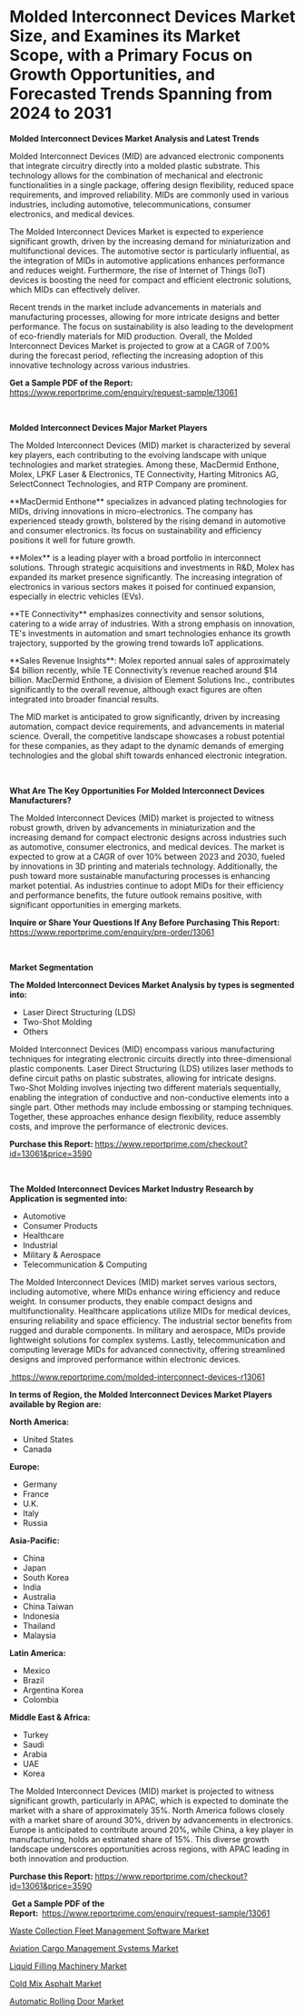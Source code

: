 <p><h1>Molded Interconnect Devices Market Size, and Examines its Market Scope, with a Primary Focus on Growth Opportunities, and Forecasted Trends Spanning from 2024 to 2031</h1></p><p><strong>Molded Interconnect Devices Market Analysis and Latest Trends</strong></p>
<p><p>Molded Interconnect Devices (MID) are advanced electronic components that integrate circuitry directly into a molded plastic substrate. This technology allows for the combination of mechanical and electronic functionalities in a single package, offering design flexibility, reduced space requirements, and improved reliability. MIDs are commonly used in various industries, including automotive, telecommunications, consumer electronics, and medical devices.</p><p>The Molded Interconnect Devices Market is expected to experience significant growth, driven by the increasing demand for miniaturization and multifunctional devices. The automotive sector is particularly influential, as the integration of MIDs in automotive applications enhances performance and reduces weight. Furthermore, the rise of Internet of Things (IoT) devices is boosting the need for compact and efficient electronic solutions, which MIDs can effectively deliver.</p><p>Recent trends in the market include advancements in materials and manufacturing processes, allowing for more intricate designs and better performance. The focus on sustainability is also leading to the development of eco-friendly materials for MID production. Overall, the Molded Interconnect Devices Market is projected to grow at a CAGR of 7.00% during the forecast period, reflecting the increasing adoption of this innovative technology across various industries.</p></p>
<p><strong>Get a Sample PDF of the Report:&nbsp;</strong> <a href="https://www.reportprime.com/enquiry/request-sample/13061?utm_campaign=1140&utm_medium=2&utm_source=Github&utm_content=ia&utm_term=25112024&utm_id=molded-interconnect-devices">https://www.reportprime.com/enquiry/request-sample/13061</a></p>
<p>&nbsp;</p>
<p><strong>Molded Interconnect Devices Major Market Players</strong></p>
<p><p>The Molded Interconnect Devices (MID) market is characterized by several key players, each contributing to the evolving landscape with unique technologies and market strategies. Among these, MacDermid Enthone, Molex, LPKF Laser & Electronics, TE Connectivity, Harting Mitronics AG, SelectConnect Technologies, and RTP Company are prominent.</p><p>**MacDermid Enthone** specializes in advanced plating technologies for MIDs, driving innovations in micro-electronics. The company has experienced steady growth, bolstered by the rising demand in automotive and consumer electronics. Its focus on sustainability and efficiency positions it well for future growth.</p><p>**Molex** is a leading player with a broad portfolio in interconnect solutions. Through strategic acquisitions and investments in R&D, Molex has expanded its market presence significantly. The increasing integration of electronics in various sectors makes it poised for continued expansion, especially in electric vehicles (EVs).</p><p>**TE Connectivity** emphasizes connectivity and sensor solutions, catering to a wide array of industries. With a strong emphasis on innovation, TE's investments in automation and smart technologies enhance its growth trajectory, supported by the growing trend towards IoT applications.</p><p>**Sales Revenue Insights**: Molex reported annual sales of approximately $4 billion recently, while TE Connectivity’s revenue reached around $14 billion. MacDermid Enthone, a division of Element Solutions Inc., contributes significantly to the overall revenue, although exact figures are often integrated into broader financial results.</p><p>The MID market is anticipated to grow significantly, driven by increasing automation, compact device requirements, and advancements in material science. Overall, the competitive landscape showcases a robust potential for these companies, as they adapt to the dynamic demands of emerging technologies and the global shift towards enhanced electronic integration.</p></p>
<p>&nbsp;</p>
<p><strong>What Are The Key Opportunities For Molded Interconnect Devices Manufacturers?</strong></p>
<p><p>The Molded Interconnect Devices (MID) market is projected to witness robust growth, driven by advancements in miniaturization and the increasing demand for compact electronic designs across industries such as automotive, consumer electronics, and medical devices. The market is expected to grow at a CAGR of over 10% between 2023 and 2030, fueled by innovations in 3D printing and materials technology. Additionally, the push toward more sustainable manufacturing processes is enhancing market potential. As industries continue to adopt MIDs for their efficiency and performance benefits, the future outlook remains positive, with significant opportunities in emerging markets.</p></p>
<p><strong>Inquire or Share Your Questions If Any Before Purchasing This Report:</strong> <a href="https://www.reportprime.com/enquiry/pre-order/13061?utm_campaign=1140&utm_medium=2&utm_source=Github&utm_content=ia&utm_term=25112024&utm_id=molded-interconnect-devices">https://www.reportprime.com/enquiry/pre-order/13061</a></p>
<p>&nbsp;</p>
<p><strong>Market Segmentation</strong></p>
<p><strong>The Molded Interconnect Devices Market Analysis by types is segmented into:</strong></p>
<p><ul><li>Laser Direct Structuring (LDS)</li><li>Two-Shot Molding</li><li>Others</li></ul></p>
<p><p>Molded Interconnect Devices (MID) encompass various manufacturing techniques for integrating electronic circuits directly into three-dimensional plastic components. Laser Direct Structuring (LDS) utilizes laser methods to define circuit paths on plastic substrates, allowing for intricate designs. Two-Shot Molding involves injecting two different materials sequentially, enabling the integration of conductive and non-conductive elements into a single part. Other methods may include embossing or stamping techniques. Together, these approaches enhance design flexibility, reduce assembly costs, and improve the performance of electronic devices.</p></p>
<p><strong>Purchase this Report:&nbsp;</strong><a href="https://www.reportprime.com/checkout?id=13061&price=3590&utm_campaign=1140&utm_medium=2&utm_source=Github&utm_content=ia&utm_term=25112024&utm_id=molded-interconnect-devices">https://www.reportprime.com/checkout?id=13061&price=3590</a></p>
<p>&nbsp;</p>
<p><strong>The Molded Interconnect Devices Market Industry Research by Application is segmented into:</strong></p>
<p><ul><li>Automotive</li><li>Consumer Products</li><li>Healthcare</li><li>Industrial</li><li>Military & Aerospace</li><li>Telecommunication & Computing</li></ul></p>
<p><p>The Molded Interconnect Devices (MID) market serves various sectors, including automotive, where MIDs enhance wiring efficiency and reduce weight. In consumer products, they enable compact designs and multifunctionality. Healthcare applications utilize MIDs for medical devices, ensuring reliability and space efficiency. The industrial sector benefits from rugged and durable components. In military and aerospace, MIDs provide lightweight solutions for complex systems. Lastly, telecommunication and computing leverage MIDs for advanced connectivity, offering streamlined designs and improved performance within electronic devices.</p></p>
<p><a href="https://www.reportprime.com/molded-interconnect-devices-r13061?utm_campaign=1140&utm_medium=2&utm_source=Github&utm_content=ia&utm_term=25112024&utm_id=molded-interconnect-devices">&nbsp;https://www.reportprime.com/molded-interconnect-devices-r13061</a></p>
<p><strong>In terms of Region, the Molded Interconnect Devices Market Players available by Region are:</strong></p>
<p>
    <p> <strong> North America: </strong>
        <ul>
            <li>United States</li>
            <li>Canada</li>
        </ul>
        </p> 
    <p> <strong> Europe: </strong>
        <ul>
            <li>Germany</li>
            <li>France</li>
            <li>U.K.</li>
            <li>Italy</li>
            <li>Russia</li>
        </ul>
        </p> 
    <p> <strong> Asia-Pacific: </strong>
        <ul>
            <li>China</li>
            <li>Japan</li>
            <li>South Korea</li>
            <li>India</li>
            <li>Australia</li>
            <li>China Taiwan</li>
            <li>Indonesia</li>
            <li>Thailand</li>
            <li>Malaysia</li>
        </ul>
        </p> 
    <p> <strong> Latin America: </strong>
        <ul>
            <li>Mexico</li>
            <li>Brazil</li>
            <li>Argentina Korea</li>
            <li>Colombia</li>
        </ul>
        </p> 
    <p> <strong> Middle East & Africa: </strong>
        <ul>
            <li>Turkey</li>
            <li>Saudi</li>
            <li>Arabia</li>
            <li>UAE</li>
            <li>Korea</li>
        </ul>
    </p>
    </p>
<p><p>The Molded Interconnect Devices (MID) market is projected to witness significant growth, particularly in APAC, which is expected to dominate the market with a share of approximately 35%. North America follows closely with a market share of around 30%, driven by advancements in electronics. Europe is anticipated to contribute around 20%, while China, a key player in manufacturing, holds an estimated share of 15%. This diverse growth landscape underscores opportunities across regions, with APAC leading in both innovation and production.</p></p>
<p><strong>Purchase this Report: </strong><a href="https://www.reportprime.com/checkout?id=13061&price=3590&utm_campaign=1140&utm_medium=2&utm_source=Github&utm_content=ia&utm_term=25112024&utm_id=molded-interconnect-devices">https://www.reportprime.com/checkout?id=13061&price=3590</a></p>
<p>&nbsp;<strong>Get a Sample PDF of the Report:&nbsp;&nbsp;</strong><a href="https://www.reportprime.com/enquiry/request-sample/13061?utm_campaign=1140&utm_medium=2&utm_source=Github&utm_content=ia&utm_term=25112024&utm_id=molded-interconnect-devices">https://www.reportprime.com/enquiry/request-sample/13061</a></p>
<p><strong></strong></p>
<p><p><a href="https://issuu.com/reportprime-2/docs/waste-collection-fleet-management-s_7d3fff97772e1b?utm_campaign=1140&utm_medium=2&utm_source=Github&utm_content=ia&utm_term=25112024&utm_id=molded-interconnect-devices">Waste Collection Fleet Management Software Market</a></p><p><a href="https://issuu.com/reportprime-2/docs/aviation-cargo-management-systems-m_c7e719c252c85e?utm_campaign=1140&utm_medium=2&utm_source=Github&utm_content=ia&utm_term=25112024&utm_id=molded-interconnect-devices">Aviation Cargo Management Systems Market</a></p><p><a href="https://www.linkedin.com/pulse/global-liquid-filling-machinery-market-overview-2024-2031-key-mu5mc?utm_campaign=1140&utm_medium=2&utm_source=Github&utm_content=ia&utm_term=25112024&utm_id=molded-interconnect-devices">Liquid Filling Machinery Market</a></p><p><a href="https://www.linkedin.com/pulse/examining-cold-mix-asphalt-market-growth-size-trends-using-pd4dc?utm_campaign=1140&utm_medium=2&utm_source=Github&utm_content=ia&utm_term=25112024&utm_id=molded-interconnect-devices">Cold Mix Asphalt Market</a></p><p><a href="https://www.linkedin.com/pulse/broad-overview-automatic-rolling-door-market-size-industry-elklc?utm_campaign=1140&utm_medium=2&utm_source=Github&utm_content=ia&utm_term=25112024&utm_id=molded-interconnect-devices">Automatic Rolling Door Market</a></p></p>